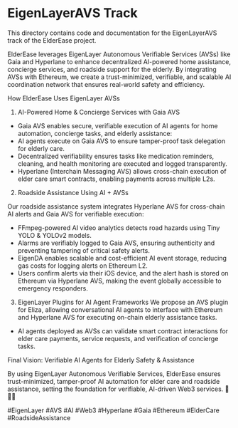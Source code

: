 # EigenLayerAVS Track

This directory contains code and documentation for the EigenLayerAVS track of the ElderEase project.

ElderEase leverages EigenLayer Autonomous Verifiable Services (AVSs) like Gaia and Hyperlane to enhance decentralized AI-powered home assistance, concierge services, and roadside support for the elderly. By integrating AVSs with Ethereum, we create a trust-minimized, verifiable, and scalable AI coordination network that ensures real-world safety and efficiency.

How ElderEase Uses EigenLayer AVSs

1. AI-Powered Home & Concierge Services with Gaia AVS
- Gaia AVS enables secure, verifiable execution of AI agents for home automation, concierge tasks, and elderly assistance:
- AI agents execute on Gaia AVS to ensure tamper-proof task delegation for elderly care.
- Decentralized verifiability ensures tasks like medication reminders, cleaning, and health monitoring are executed and logged transparently.
- Hyperlane (Interchain Messaging AVS) allows cross-chain execution of elder care smart contracts, enabling payments across multiple L2s.

2. Roadside Assistance Using AI + AVSs

Our roadside assistance system integrates Hyperlane AVS for cross-chain AI alerts and Gaia AVS for verifiable execution:
- FFmpeg-powered AI video analytics detects road hazards using Tiny YOLO & YOLOv2 models.
- Alarms are verifiably logged to Gaia AVS, ensuring authenticity and preventing tampering of critical safety alerts.
- EigenDA enables scalable and cost-efficient AI event storage, reducing gas costs for logging alerts on Ethereum L2.
- Users confirm alerts via their iOS device, and the alert hash is stored on Ethereum via Hyperlane AVS, making the event globally accessible to emergency responders.

3. EigenLayer Plugins for AI Agent Frameworks
We propose an AVS plugin for Eliza, allowing conversational AI agents to interface with Ethereum and Hyperlane AVS for executing on-chain elderly assistance tasks.
- AI agents deployed as AVSs can validate smart contract interactions for elder care payments, service requests, and verification of concierge tasks.


Final Vision: Verifiable AI Agents for Elderly Safety & Assistance

By using EigenLayer Autonomous Verifiable Services, ElderEase ensures trust-minimized, tamper-proof AI automation for elder care and roadside assistance, setting the foundation for verifiable, AI-driven Web3 services. 🚀🏡🚗

#EigenLayer #AVS #AI #Web3 #Hyperlane #Gaia #Ethereum #ElderCare #RoadsideAssistance
